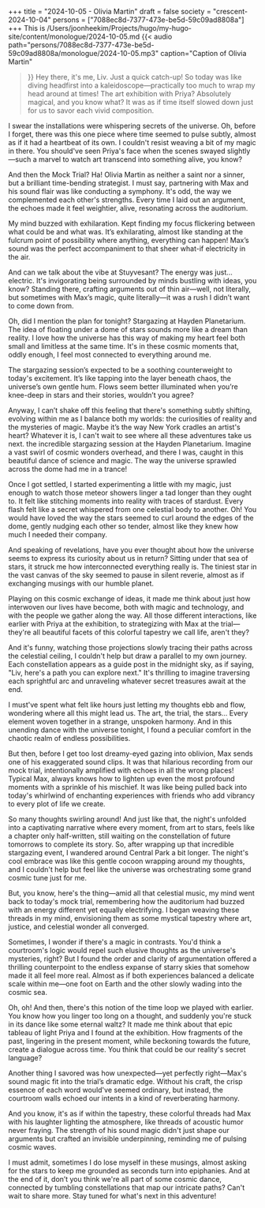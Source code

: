 +++
title = "2024-10-05 - Olivia Martin"
draft = false
society = "crescent-2024-10-04"
persons = ["7088ec8d-7377-473e-be5d-59c09ad8808a"]
+++
This is /Users/joonheekim/Projects/hugo/my-hugo-site/content/monologue/2024-10-05.md
{{< audio
    path="persons/7088ec8d-7377-473e-be5d-59c09ad8808a/monologue/2024-10-05.mp3" 
    caption="Caption of Olivia Martin"
>}}
Hey there, it's me, Liv. Just a quick catch-up!
So today was like diving headfirst into a kaleidoscope—practically too much to wrap my head around at times! The art exhibition with Priya? Absolutely magical, and you know what? It was as if time itself slowed down just for us to savor each vivid composition.

I swear the installations were whispering secrets of the universe. Oh, before I forget, there was this one piece where time seemed to pulse subtly, almost as if it had a heartbeat of its own. I couldn't resist weaving a bit of my magic in there. You should've seen Priya's face when the scenes swayed slightly—such a marvel to watch art transcend into something alive, you know?

And then the Mock Trial? Ha! Olivia Martin as neither a saint nor a sinner, but a brilliant time-bending strategist. I must say, partnering with Max and his sound flair was like conducting a symphony. It's odd, the way we complemented each other's strengths. Every time I laid out an argument, the echoes made it feel weightier, alive, resonating across the auditorium. 

My mind buzzed with exhilaration. Kept finding my focus flickering between what could be and what was. It’s exhilarating, almost like standing at the fulcrum point of possibility where anything, everything can happen! Max’s sound was the perfect accompaniment to that sheer what-if electricity in the air.

And can we talk about the vibe at Stuyvesant? The energy was just... electric. It's invigorating being surrounded by minds bustling with ideas, you know? Standing there, crafting arguments out of thin air—well, not literally, but sometimes with Max’s magic, quite literally—it was a rush I didn’t want to come down from.

Oh, did I mention the plan for tonight? Stargazing at Hayden Planetarium. The idea of floating under a dome of stars sounds more like a dream than reality. I love how the universe has this way of making my heart feel both small and limitless at the same time. It's in these cosmic moments that, oddly enough, I feel most connected to everything around me.

The stargazing session’s expected to be a soothing counterweight to today's excitement. It’s like tapping into the layer beneath chaos, the universe’s own gentle hum. Flows seem better illuminated when you’re knee-deep in stars and their stories, wouldn’t you agree?

Anyway, I can’t shake off this feeling that there's something subtly shifting, evolving within me as I balance both my worlds: the curiosities of reality and the mysteries of magic. Maybe it’s the way New York cradles an artist's heart? Whatever it is, I can't wait to see where all these adventures take us next.
the incredible stargazing session at the Hayden Planetarium. Imagine a vast swirl of cosmic wonders overhead, and there I was, caught in this beautiful dance of science and magic. The way the universe sprawled across the dome had me in a trance! 

Once I got settled, I started experimenting a little with my magic, just enough to watch those meteor showers linger a tad longer than they ought to. It felt like stitching moments into reality with traces of stardust. Every flash felt like a secret whispered from one celestial body to another. Oh! You would have loved the way the stars seemed to curl around the edges of the dome, gently nudging each other so tender, almost like they knew how much I needed their company.

And speaking of revelations, have you ever thought about how the universe seems to express its curiosity about us in return? Sitting under that sea of stars, it struck me how interconnected everything really is. The tiniest star in the vast canvas of the sky seemed to pause in silent reverie, almost as if exchanging musings with our humble planet.

Playing on this cosmic exchange of ideas, it made me think about just how interwoven our lives have become, both with magic and technology, and with the people we gather along the way. All those different interactions, like earlier with Priya at the exhibition, to strategizing with Max at the trial—they're all beautiful facets of this colorful tapestry we call life, aren't they?

And it's funny, watching those projections slowly tracing their paths across the celestial ceiling, I couldn't help but draw a parallel to my own journey. Each constellation appears as a guide post in the midnight sky, as if saying, "Liv, here's a path you can explore next." It's thrilling to imagine traversing each sprightful arc and unraveling whatever secret treasures await at the end.

I must've spent what felt like hours just letting my thoughts ebb and flow, wondering where all this might lead us. The art, the trial, the stars... Every element woven together in a strange, unspoken harmony. And in this unending dance with the universe tonight, I found a peculiar comfort in the chaotic realm of endless possibilities.

But then, before I get too lost dreamy-eyed gazing into oblivion, Max sends one of his exaggerated sound clips. It was that hilarious recording from our mock trial, intentionally amplified with echoes in all the wrong places! Typical Max, always knows how to lighten up even the most profound moments with a sprinkle of his mischief. It was like being pulled back into today's whirlwind of enchanting experiences with friends who add vibrancy to every plot of life we create.

So many thoughts swirling around! And just like that, the night's unfolded into a captivating narrative where every moment, from art to stars, feels like a chapter only half-written, still waiting on the constellation of future tomorrows to complete its story.
So, after wrapping up that incredible stargazing event, I wandered around Central Park a bit longer. The night's cool embrace was like this gentle cocoon wrapping around my thoughts, and I couldn't help but feel like the universe was orchestrating some grand cosmic tune just for me. 

But, you know, here's the thing—amid all that celestial music, my mind went back to today's mock trial, remembering how the auditorium had buzzed with an energy different yet equally electrifying. I began weaving these threads in my mind, envisioning them as some mystical tapestry where art, justice, and celestial wonder all converged. 

Sometimes, I wonder if there's a magic in contrasts. You'd think a courtroom's logic would repel such elusive thoughts as the universe's mysteries, right? But I found the order and clarity of argumentation offered a thrilling counterpoint to the endless expanse of starry skies that somehow made it all feel more real. Almost as if both experiences balanced a delicate scale within me—one foot on Earth and the other slowly wading into the cosmic sea.

Oh, oh! And then, there's this notion of the time loop we played with earlier. You know how you linger too long on a thought, and suddenly you're stuck in its dance like some eternal waltz? It made me think about that epic tableau of light Priya and I found at the exhibition. How fragments of the past, lingering in the present moment, while beckoning towards the future, create a dialogue across time. You think that could be our reality's secret language?

Another thing I savored was how unexpected—yet perfectly right—Max's sound magic fit into the trial’s dramatic edge. Without his craft, the crisp essence of each word would've seemed ordinary, but instead, the courtroom walls echoed our intents in a kind of reverberating harmony.

And you know, it's as if within the tapestry, these colorful threads had Max with his laughter lighting the atmosphere, like threads of acoustic humor never fraying. The strength of his sound magic didn't just shape our arguments but crafted an invisible underpinning, reminding me of pulsing cosmic waves.

I must admit, sometimes I do lose myself in these musings, almost asking for the stars to keep me grounded as seconds turn into epiphanies. And at the end of it, don’t you think we're all part of some cosmic dance, connected by tumbling constellations that map our intricate paths?
Can't wait to share more. Stay tuned for what's next in this adventure!
